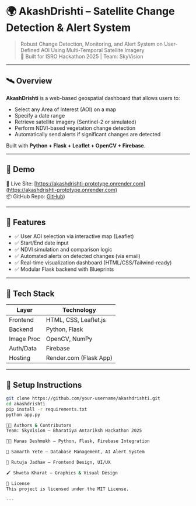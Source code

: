 # 🌍 AkashDrishti – Satellite Change Detection & Alert System

> Robust Change Detection, Monitoring, and Alert System on User-Defined AOI Using Multi-Temporal Satellite Imagery  
> 🚀 Built for ISRO Hackathon 2025 | Team: SkyVision

---

## 🛰️ Overview

**AkashDrishti** is a web-based geospatial dashboard that allows users to:
- Select any Area of Interest (AOI) on a map
- Specify a date range
- Retrieve satellite imagery (Sentinel-2 or simulated)
- Perform NDVI-based vegetation change detection
- Automatically send alerts if significant changes are detected

Built with **Python + Flask + Leaflet + OpenCV + Firebase**.

---

## 📸 Demo

🔗 Live Site: [https://akashdrishti-prototype.onrender.com](https://akashdrishti-prototype.onrender.com)  
📦 GitHub Repo: [GitHub](https://github.com/Manas51240/akashdrishti-prototype))

---

## 📍 Features

- ✅ User AOI selection via interactive map (Leaflet)
- ✅ Start/End date input
- ✅ NDVI simulation and comparison logic
- ✅ Automated alerts on detected changes (via email)
- ✅ Real-time visualization dashboard (HTML/CSS/Tailwind-ready)
- ✅ Modular Flask backend with Blueprints

---

## 🧰 Tech Stack

| Layer       | Technology                     |
|------------|----------------------------------|
| Frontend   | HTML, CSS, Leaflet.js            |
| Backend    | Python, Flask                    |
| Image Proc | OpenCV, NumPy                    |
| Auth/Data  | Firebase                         |
| Hosting    | Render.com (Flask App)           |

---

## 🔧 Setup Instructions

```bash
git clone https://github.com/your-username/akashdrishti.git
cd akashdrishti
pip install -r requirements.txt
python app.py

👨‍💻 Authors & Contributors
Team: SkyVision – Bharatiya Antariksh Hackathon 2025

👨‍💻 Manas Deshmukh – Python, Flask, Firebase Integration

🧠 Samarth Yete – Database Management, AI Alert System

🎨 Rutuja Jadhav – Frontend Design, UI/UX

🖌️ Shweta Kharat – Graphics & Visual Design

📜 License
This project is licensed under the MIT License.

---
